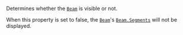 Determines whether the [`Beam`](https://create.roblox.com/docs/reference/engine/classes/Beam) is visible or not.

When this property is set to false, the [`Beam`](https://create.roblox.com/docs/reference/engine/classes/Beam)'s
[`Beam.Segments`](https://create.roblox.com/docs/reference/engine/classes/Beam#Segments) will not be displayed.